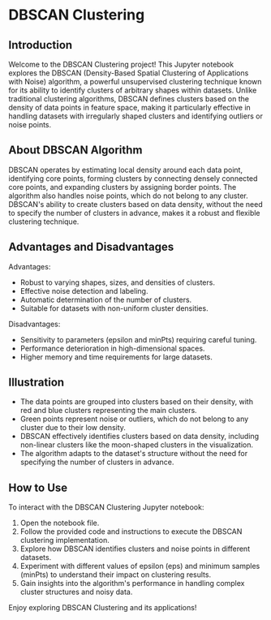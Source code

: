 # DBSCAN Clustering

## Introduction

Welcome to the DBSCAN Clustering project! This Jupyter notebook explores the DBSCAN (Density-Based Spatial Clustering of Applications with Noise) algorithm, a powerful unsupervised clustering technique known for its ability to identify clusters of arbitrary shapes within datasets. Unlike traditional clustering algorithms, DBSCAN defines clusters based on the density of data points in feature space, making it particularly effective in handling datasets with irregularly shaped clusters and identifying outliers or noise points.

## About DBSCAN Algorithm

DBSCAN operates by estimating local density around each data point, identifying core points, forming clusters by connecting densely connected core points, and expanding clusters by assigning border points. The algorithm also handles noise points, which do not belong to any cluster. DBSCAN's ability to create clusters based on data density, without the need to specify the number of clusters in advance, makes it a robust and flexible clustering technique.

## Advantages and Disadvantages

Advantages:
- Robust to varying shapes, sizes, and densities of clusters.
- Effective noise detection and labeling.
- Automatic determination of the number of clusters.
- Suitable for datasets with non-uniform cluster densities.

Disadvantages:
- Sensitivity to parameters (epsilon and minPts) requiring careful tuning.
- Performance deterioration in high-dimensional spaces.
- Higher memory and time requirements for large datasets.

## Illustration

- The data points are grouped into clusters based on their density, with red and blue clusters representing the main clusters.
- Green points represent noise or outliers, which do not belong to any cluster due to their low density.
- DBSCAN effectively identifies clusters based on data density, including non-linear clusters like the moon-shaped clusters in the visualization.
- The algorithm adapts to the dataset's structure without the need for specifying the number of clusters in advance.

## How to Use

To interact with the DBSCAN Clustering Jupyter notebook:
1. Open the notebook file.
2. Follow the provided code and instructions to execute the DBSCAN clustering implementation.
3. Explore how DBSCAN identifies clusters and noise points in different datasets.
4. Experiment with different values of epsilon (eps) and minimum samples (minPts) to understand their impact on clustering results.
5. Gain insights into the algorithm's performance in handling complex cluster structures and noisy data.

Enjoy exploring DBSCAN Clustering and its applications!

